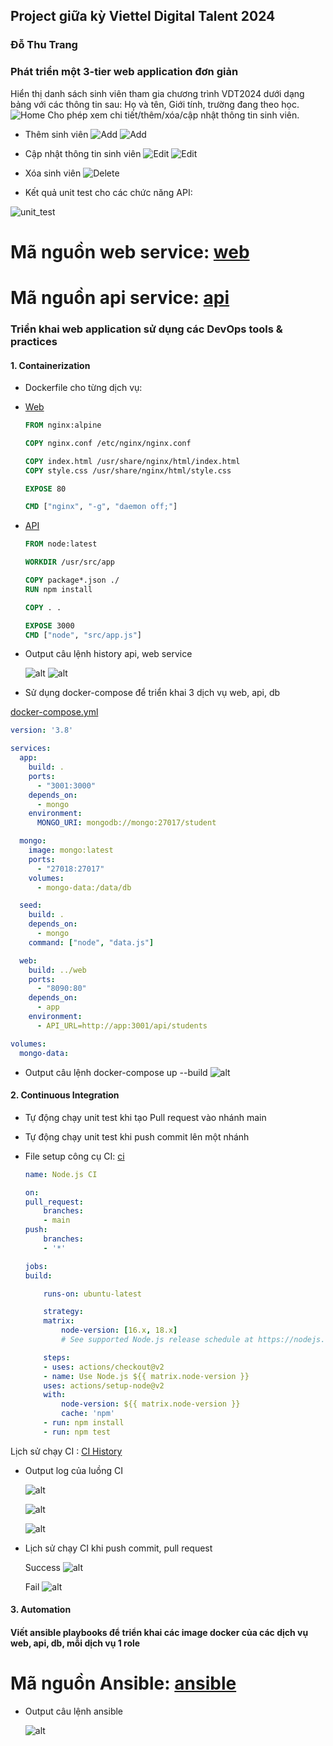 ## Project giữa kỳ Viettel Digital Talent 2024
### Đỗ Thu Trang

### Phát triển một 3-tier web application đơn giản 
Hiển thị danh sách sinh viên tham gia chương trình VDT2024 dưới dạng bảng với các thông tin sau: Họ và tên, Giới tính, trường đang theo học. 
![Home](./image/overviewweb.png)
Cho phép xem chi tiết/thêm/xóa/cập nhật thông tin sinh viên.
- Thêm sinh viên
![Add](./image/addstudent.png)
![Add](./image/addstudent2.png)

- Cập nhật thông tin sinh viên
![Edit](./image/editstudent1.png)
![Edit](./image/editstudent2.png)

- Xóa sinh viên
![Delete](./image/deletestudent.png)

- Kết quả unit test cho các chức năng API:

 ![unit_test](./image/unittest.png)


# Mã nguồn web service: [web](https://github.com/Do-Trang/web)
# Mã nguồn api service: [api](https://github.com/Do-Trang/api)

### Triển khai web application sử dụng các DevOps tools & practices

#### 1. Containerization 
 - Dockerfile cho từng dịch vụ: 
 - [Web](https://github.com/Do-Trang/web/blob/main/Dockerfile)
      ```Dockerfile
    FROM nginx:alpine

    COPY nginx.conf /etc/nginx/nginx.conf

    COPY index.html /usr/share/nginx/html/index.html
    COPY style.css /usr/share/nginx/html/style.css

    EXPOSE 80

    CMD ["nginx", "-g", "daemon off;"]
    ```

- [API](https://github.com/hantbk/api_service/blob/main/Dockerfile)

    ```Dockerfile
    FROM node:latest

    WORKDIR /usr/src/app

    COPY package*.json ./
    RUN npm install

    COPY . .

    EXPOSE 3000
    CMD ["node", "src/app.js"]

    ```

- Output câu lệnh history api, web service

    ![alt](./image/historydockerweb.png)
    ![alt](./image/historydockerapi.png)

- Sử dụng docker-compose để triển khai 3 dịch vụ web, api, db   

[docker-compose.yml](https://github.com/Do-Trang/api/blob/main/docker-compose.yml)

```yaml
version: '3.8'

services:
  app:
    build: .
    ports:
      - "3001:3000"
    depends_on:
      - mongo
    environment:
      MONGO_URI: mongodb://mongo:27017/student

  mongo:
    image: mongo:latest
    ports:
      - "27018:27017"
    volumes:
      - mongo-data:/data/db

  seed:
    build: .
    depends_on:
      - mongo
    command: ["node", "data.js"]

  web:
    build: ../web
    ports:
      - "8090:80"
    depends_on:
      - app
    environment:
      - API_URL=http://app:3001/api/students

volumes:
  mongo-data:
```
- Output câu lệnh docker-compose up --build
    ![alt](./image/dockerbuild.png)
    

#### 2. Continuous Integration
- Tự động chạy unit test khi tạo Pull request vào nhánh main
- Tự động chạy unit test khi push commit lên một nhánh
 - File setup công cụ CI: [ci](https://github.com/Do-Trang/api/blob/main/.github/workflows/push.yml)

    ```yml
    name: Node.js CI

    on:
    pull_request: 
        branches:
        - main 
    push:
        branches: 
        - '*'

    jobs:
    build:

        runs-on: ubuntu-latest

        strategy:
        matrix:
            node-version: [16.x, 18.x]
            # See supported Node.js release schedule at https://nodejs.org/en/about/releases/

        steps:
        - uses: actions/checkout@v2
        - name: Use Node.js ${{ matrix.node-version }}
        uses: actions/setup-node@v2
        with:
            node-version: ${{ matrix.node-version }}
            cache: 'npm'
        - run: npm install
        - run: npm test
    ```
Lịch sử chạy CI : [CI History](https://github.com/Do-Trang/api/actions)
- Output log của luồng CI

     ![alt](./image/cilog1.png)

     ![alt](./image/cilog2.png)

     ![alt](./image/ci3.png)
     
- Lịch sử chạy CI khi push commit, pull request

    Success
    ![alt](./image/cisuccess.png)

    Fail
    ![alt](./image/cifail.png)


#### 3. Automation 
#### Viết ansible playbooks để triển khai các image docker của các dịch vụ web, api, db, mỗi dịch vụ 1 role

# Mã nguồn Ansible: [ansible](https://github.com/Do-Trang/ansible)

- Output câu lệnh ansible

    ![alt](./image/ansible.png)

